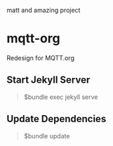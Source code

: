 matt and amazing project
# mqtt-org
Redesign for MQTT.org

## Start Jekyll Server
>$bundle exec jekyll serve

## Update Dependencies
>$bundle update

